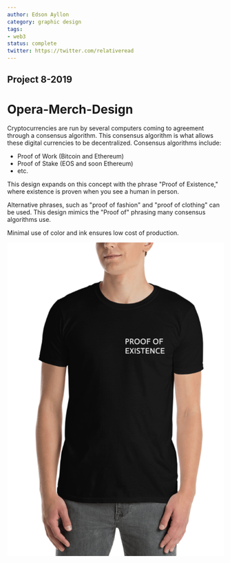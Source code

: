 ```yaml
---
author: Edson Ayllon
category: graphic design
tags: 
- web3
status: complete
twitter: https://twitter.com/relativeread
---
```


## Project 8-2019

# Opera-Merch-Design

Cryptocurrencies are run by several computers coming to agreement through a consensus algorithm. This consensus algorithm is what allows these digital currencies to be decentralized. Consensus algorithms include:

- Proof of Work (Bitcoin and Ethereum)
- Proof of Stake (EOS and soon Ethereum)
- etc.

This design expands on this concept with the phrase "Proof of Existence," where existence is proven when you see a human in person.

Alternative phrases, such as "proof of fashion" and "proof of clothing" can be used. This design mimics the "Proof of" phrasing many consensus algorithms use.

Minimal use of color and ink ensures low cost of production. 

![black shirt](./png/txtblackshirt.png)
